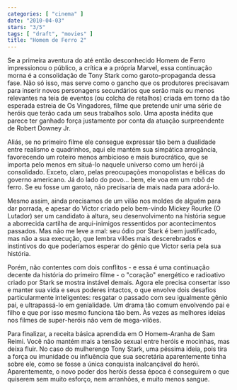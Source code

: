 ```yaml
---
categories: [ "cinema" ]
date: "2010-04-03"
stars: "3/5"
tags: [ "draft", "movies" ]
title: "Homem de Ferro 2"
---
```

Se a primeira aventura do até então desconhecido Homem de
Ferro impressionou o público, a crítica e a própria Marvel,
essa continuação morna é a consolidação de Tony Stark como
garoto-propaganda dessa fase. Não só isso, mas serve como o gancho que
os produtores precisavam para inserir novos personagens secundários que
serão mais ou menos relevantes na teia de eventos (ou colcha de retalhos)
criada em torno da tão esperada estreia de Os Vingadores, filme que
pretende unir uma série de heróis que terão cada um seus trabalhos
solo. Uma aposta inédita que parece ter ganhado força justamente por
conta da atuação surpreendente de Robert Downey Jr.

Aliás, se no primeiro filme ele consegue expressar tão bem a dualidade
entre realismo e quadrinhos, aqui ele mantém sua simpática arrogância,
favorecendo um roteiro menos ambicioso e mais burocrático, que se
importa pelo menos em situá-lo naquele universo como um herói já
consolidado. Exceto, claro, pelas preocupações monopolistas e bélicas
do governo americano. Já do lado do povo... bem, ele voa em um robô
de ferro. Se eu fosse um garoto, não precisaria de mais nada para
adorá-lo.

Mesmo assim, ainda precisamos de um vilão nos moldes de alguém
para dar porrada, e apesar do Victor criado pelo bem-vindo Mickey
Rourke (O Lutador) ser um candidato à altura, seu desenvolvimento na
história segue a aborrecida cartilha de arqui-inimigos ressentidos por
acontecimentos passados. Mas não me leve a mal: seu ódio por Stark
é bem justificado, mas não a sua execução, que lembra vilões mais
descerebrados e instintivos do que poderíamos esperar do gênio que
Victor seria pela sua história.

Porém, não contentes com dois conflitos - e essa é uma continuação
decente da história do primeiro filme - o "coração" energético
e radioativo criado por Stark se mostra instável demais. Agora ele
precisa consertar isso e manter sua vida e seus poderes intactos, o que
envolve dois desafios particularmente inteligentes: resgatar o passado
com seu igualmente gênio pai, e ultrapassá-lo em genialidade. Um drama
tão comum envolvendo pai e filho e que por isso mesmo funciona tão
bem. Às vezes as melhores ideias nos filmes de super-heróis não vem
de mega-vilões.

Para finalizar, a receita básica aprendida em O Homem-Aranha de Sam
Reimi. Você não mantém mais a tensão sexual entre heróis e mocinhas,
mas deixa fluir. No caso do mulherengo Tony Stark, uma péssima ideia,
pois tira a força ou imunidade ou influência que sua secretária
aparentemente tinha sobre ele, como se fosse a única conquista
inalcançável do herói. Aparentemente, o novo poder dos heróis dessa
época é conseguirem o que quiserem sem muito esforço, nem arranhões,
e muito menos sangue.
